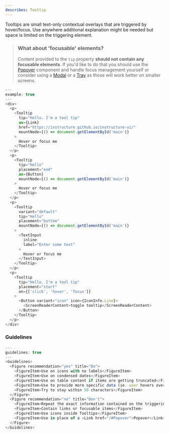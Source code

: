 ```yaml
---
describes: Tooltip
---
```


Tooltips are small text-only  contextual overlays that are triggered by hover/focus. Use anywhere additional explanation might be needed but space is limited on the triggering element.

> ### What about 'focusable' elements?
> Content provided to the `tip` property __should not contain any focusable elements__. If you'd like to do
that you should use the [Popover](#Popover) component and handle focus management yourself or
consider using a [Modal](#Modal) or a [Tray](#Tray) as those will work better on smaller screens.

```js
---
example: true
---
<div>
  <p>
    <Tooltip
      tip="Hello. I'm a tool tip"
      as={Link}
      href="https://instructure.github.io/instructure-ui/"
      mountNode={() => document.getElementById('main')}
    >
      Hover or focus me
    </Tooltip>
  </p>
  <p>
    <Tooltip
      tip="Hello"
      placement="end"
      as={Button}
      mountNode={() => document.getElementById('main')}
    >
      Hover or focus me
    </Tooltip>
  </p>
  <p>
    <Tooltip
      variant="default"
      tip="Hello"
      placement="bottom"
      mountNode={() => document.getElementById('main')}
    >
      <TextInput
        inline
        label="Enter some text"
      >
        Hover or focus me
      </TextInput>
    </Tooltip>
  </p>
  <p>
    <Tooltip
      tip="Hello. I'm a tool tip"
      placement="start"
      on={['click', 'hover', 'focus']}
    >
      <Button variant="icon" icon={IconInfo.Line}>
        <ScreenReaderContent>toggle tooltip</ScreenReaderContent>
      </Button>
    </Tooltip>
  </p>
</div>
```

### Guidelines

```js
---
guidelines: true
---
<Guidelines>
  <Figure recommendation="yes" title="Do">
    <FigureItem>Use on icons with no labels</FigureItem>
    <FigureItem>Use on condensed dates</FigureItem>
    <FigureItem>Use on table content if items are getting truncated</FigureItem>
    <FigureItem>Use to provide more specific data (ie. user hovers over a chart element, Tooltip shows precise info)</FigureItem>
    <FigureItem>Try to stay within 50 characters</FigureItem>
  </Figure>
  <Figure recommendation="no" title="Don't">
    <FigureItem>Repeat the exact information contained on the triggering element</FigureItem>
    <FigureItem>Contain links or focusable items</FigureItem>
    <FigureItem>Use icons inside Tooltips</FigureItem>
    <FigureItem>Use in place of a <Link href="/#Popover">Popover</Link> or <Link href="/#Menu">Menu</Link></FigureItem>
  </Figure>
</Guidelines>
```
